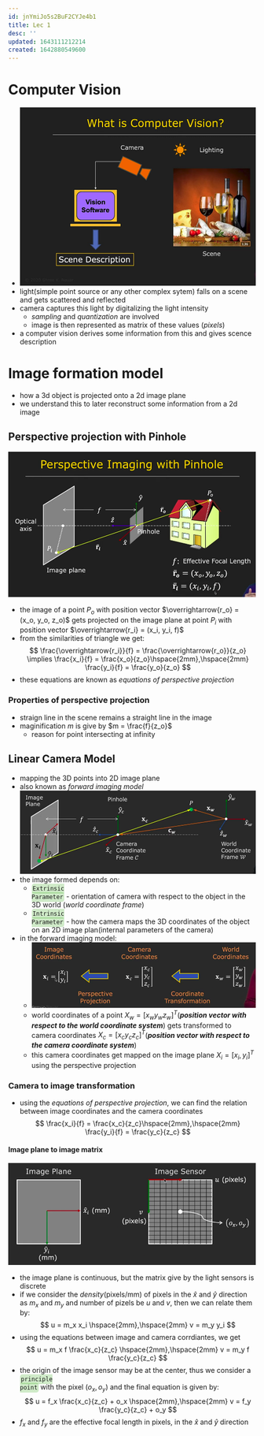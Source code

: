 ```yaml
---
id: jnYmiJo5s2BuF2CYJe4b1
title: Lec 1
desc: ''
updated: 1643111212214
created: 1642880549600
---
```

# Computer Vision

- ![computer vision](/assets/images/2022-01-20-11-22-17.png)
- light(simple point source or any other complex sytem) falls on a scene and gets scattered and reflected
- camera captures this light by digitalizing the light intensity
  - *sampling* and *quantization* are involved
  - image is then represented as matrix of these values (*pixels*)
- a computer vision derives some information from this and gives scence description

# Image formation model

- how a 3d object is projected onto a 2d image plane
- we understand this to later reconstruct some information from a 2d image

## Perspective projection with Pinhole

![](/assets/images/2022-01-25-10-21-43.png)
- the image of a point $P_o$ with position vector $\overrightarrow{r_o} = (x_o, y_o, z_o)$ gets projected on the image plane at point $P_i$ with position vector $\overrightarrow{r_i} = (x_i, y_i, f)$
- from the similarities of triangle we get:
$$
\frac{\overrightarrow{r_i}}{f} = \frac{\overrightarrow{r_o}}{z_o} \implies \frac{x_i}{f} = \frac{x_o}{z_o}\hspace{2mm},\hspace{2mm} \frac{y_i}{f} = \frac{y_o}{z_o}
$$
- these equations are known as *equations of perspective projection*

### Properties of perspective projection

- straign line in the scene remains a straight line in the image
- maginification $m$ is give by $m = \frac{f}{z_o}$
  - reason for point intersecting at infinity

## Linear Camera Model

- mapping the 3D points into 2D image plane
- also known as *forward imaging model*
![](/assets/images/2022-01-25-12-11-10.png)
- the image formed depends on:
  - <code style="background-color: #43b02a40; padding:3px 2px; border-radius: 5px">Extrinsic Parameter</code> - orientation of camera with respect to the object in the 3D world (*world coordinate frame*)
  - <code style="background-color: #43b02a40; padding:3px 2px; border-radius: 5px">Intrinsic Parameter</code> - how the camera maps the 3D coordinates of the object on an 2D image plan(internal parameters of the camera)
- in the forward imaging model: 
  - ![](/assets/images/2022-01-25-12-22-12.png)
  - world coordinates of a point $X_w = [x_w y_w z_w]^T$(**_position vector with respect to the world coordinate system_**) gets transformed to camera coordinates $X_c = [x_c y_c z_c]^T$(**_position vector with respect to the camera coordinate system_**)
  - this camera coordinates get mapped on the image plane $X_i = [x_i, y_i]^T$ using the perspective projection

### Camera to image transformation

- using the *equations of perspective projection*, we can find the relation between image coordinates and the camera coordinates
$$
\frac{x_i}{f} = \frac{x_c}{z_c}\hspace{2mm},\hspace{2mm} \frac{y_i}{f} = \frac{y_c}{z_c}
$$

#### Image plane to image matrix

![](/assets/images/2022-01-25-17-06-05.png)
- the image plane is continuous, but the matrix give by the light sensors is discrete
- if we consider the *density*(pixels/mm) of pixels in the  $\hat{x}$ and $\hat{y}$ direction as $m_x$ and $m_y$ and number of pizels be $u$ and $v$, then we can relate them by:
$$
u = m_x x_i \hspace{2mm},\hspace{2mm} v = m_y y_i
$$
- using the equations between image and camera corrdiantes, we get
$$
u = m_x f \frac{x_c}{z_c} \hspace{2mm},\hspace{2mm} v = m_y f \frac{y_c}{z_c}
$$
- the origin of the image sensor may be at the center, thus we consider a <code style="background-color: #43b02a40; padding:3px 2px; border-radius: 5px">principle point</code> with the pixel $(o_x, o_y)$ and the final equation is given by:
$$
u = f_x \frac{x_c}{z_c} + o_x \hspace{2mm},\hspace{2mm} v = f_y \frac{y_c}{z_c} + o_y
$$
- $f_x$ and $f_y$ are the effective focal length in pixels, in the $\hat{x}$ and $\hat{y}$ direction
